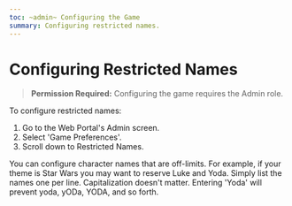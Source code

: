 ```yaml
---
toc: ~admin~ Configuring the Game
summary: Configuring restricted names.
---
```

# Configuring Restricted Names

> **Permission Required:** Configuring the game requires the Admin role.

To configure restricted names:

1. Go to the Web Portal's Admin screen.  
2. Select 'Game Preferences'.
3. Scroll down to Restricted Names.

You can configure character names that are off-limits.  For example, if your theme is Star Wars you may want to reserve Luke and Yoda.  Simply list the names one per line.  Capitalization doesn't matter.  Entering 'Yoda' will prevent yoda, yODa, YODA, and so forth.
